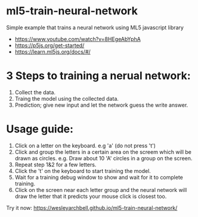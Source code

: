 # ml5-train-neural-network
Simple example that trains a neural network using ML5 javascript library 

* https://www.youtube.com/watch?v=8HEgeAbYphA
* https://p5js.org/get-started/
* https://learn.ml5js.org/docs/#/

# 3 Steps to training a nerual network:

1. Collect the data.
2. Traing the model using the collected data.
3. Prediction; give new input and let the network guess the write answer.

# Usage guide:

1. Click on a letter on the keyboard. e.g 'a' (do not press 't')
2. Click and group the letters in a certain area on the screem which will be drawn as circles. e.g. Draw about 10 'A' circles in a group on the screen.
3. Repeat step 1&2 for a few letters.
4. Click the 't' on the keyboard to start training the model.
5. Wait for a training debug window to show and wait for it to complete training.
6. Click on the screen near each letter group and the neural network will draw the letter that it predicts your mouse click is closest too.

Try it now: https://wesleyarchbell.github.io/ml5-train-neural-network/
